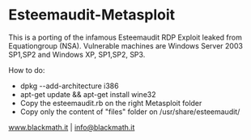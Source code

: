 # Esteemaudit-Metasploit

This is a porting of the infamous Esteemaudit RDP Exploit leaked from Equationgroup (NSA).
Vulnerable machines are Windows Server 2003 SP1,SP2 and Windows XP, SP1,SP2, SP3.

How to do:

- dpkg --add-architecture i386
- apt-get update && apt-get install wine32
- Copy the esteemaudit.rb on the right Metasploit folder
- Copy only the content of "files" folder on /usr/share/esteemaudit/

www.blackmath.it | info@blackmath.it


